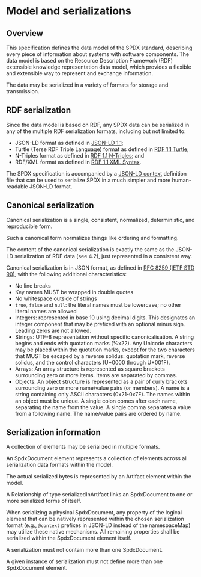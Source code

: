 # Model and serializations

## Overview <a name="4.1"></a>

This specification defines the data model of the SPDX standard, describing
every piece of information about systems with software components. The data
model is based on the Resource Description Framework (RDF) extensible
knowledge representation data model, which provides a flexible and extensible
way to represent and exchange information.

The data may be serialized in a variety of formats for storage and
transmission.

## RDF serialization <a name="4.2"></a>

Since the data model is based on RDF, any SPDX data can be serialized in any of
the multiple RDF serialization formats, including but not limited to:

- JSON-LD format as defined in
  [JSON-LD 1.1](https://www.w3.org/TR/json-ld11/);
- Turtle (Terse RDF Triple Language) format as defined in
  [RDF 1.1 Turtle](https://www.w3.org/TR/turtle/);
- N-Triples format as defined in
  [RDF 1.1 N-Triples](https://www.w3.org/TR/n-triples/); and
- RDF/XML format as defined in
  [RDF 1.1 XML Syntax](https://www.w3.org/TR/rdf-syntax-grammar/).

The SPDX specification is accompanied by a
[JSON-LD context](https://www.w3.org/TR/json-ld11/#the-context) definition file
that can be used to serialize SPDX in a much simpler and more human-readable
JSON-LD format.

## Canonical serialization <a name="4.3"></a>

Canonical serialization is a single, consistent, normalized, deterministic, and
reproducible form.

Such a canonical form normalizes things like ordering and formatting.

The content of the canonical serialization is exactly the same as the JSON-LD
serialization of RDF data (see 4.2), just represented in a consistent way.

Canonical serialization is in JSON format, as defined in
[RFC 8259 (IETF STD 90)](https://www.rfc-editor.org/info/rfc8259),
with the following additional characteristics:

- No line breaks
- Key names MUST be wrapped in double quotes
- No whitespace outside of strings
- `true`, `false` and `null`: the literal names must be lowercase; no other
  literal names are allowed
- Integers: represented in base 10 using decimal digits. This designates an
  integer component that may be prefixed with an optional minus sign.
  Leading zeros are not allowed.
- Strings: UTF-8 representation without specific canonicalisation. A string
  begins and ends with quotation marks (%x22). Any Unicode characters may be
  placed within the quotation marks, except for the two characters that MUST be
  escaped by a reverse solidus: quotation mark, reverse solidus, and the
  control characters (U+0000 through U+001F).
- Arrays: An array structure is represented as square brackets surrounding zero
  or more items. Items are separated by commas.
- Objects: An object structure is represented as a pair of curly brackets
  surrounding zero or more name/value pairs (or members). A name is a string
  containing only ASCII characters (0x21-0x7F). The names within an object must
  be unique. A single colon comes after each name, separating the name from the
  value. A single comma separates a value from a following name. The name/value
  pairs are ordered by name.

## Serialization information <a name="4.4"></a>

A collection of elements may be serialized in multiple formats.

An SpdxDocument element represents a collection of
elements across all serialization data formats within the model.

The actual serialized bytes is represented by an Artifact element within the
model.

A Relationship of type serializedInArtifact links an SpdxDocument to one or
more serialized forms of itself.

When serializing a physical SpdxDocument, any property of the logical element
that can be natively represented within the chosen serialization format
(e.g., `@context` prefixes in JSON-LD instead of the namespaceMap) may utilize
these native mechanisms. All remaining properties shall be serialized within
the SpdxDocument element itself.

A serialization must not contain more than one SpdxDocument.

A given instance of serialization must not define more than one SpdxDocument
element.
